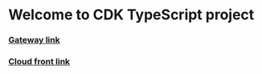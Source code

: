 # Welcome to CDK TypeScript project

### [Gateway link](https://jvegfenmcd.execute-api.eu-north-1.amazonaws.com/dev/products)

### [Cloud front link](https://d2w6eb7for7x7b.cloudfront.net)
